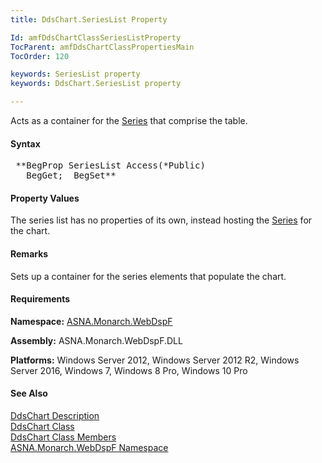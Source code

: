```yaml
---
title: DdsChart.SeriesList Property

Id: amfDdsChartClassSeriesListProperty
TocParent: amfDdsChartClassPropertiesMain
TocOrder: 120

keywords: SeriesList property
keywords: DdsChart.SeriesList property

---
```


Acts as a container for the [Series](amfDdsChartClassSeries.html) that comprise the table.

#### Syntax
<pre class="prettyprint"> **BegProp SeriesList Access(*Public) 
   BegGet;  BegSet** </pre>

#### Property Values
The series list has no properties of its own, instead hosting the [Series](amfDdsChartClassSeries.html) for the chart.

#### Remarks
Sets up a container for the series elements that populate the chart.

#### Requirements
**Namespace:** [ASNA.Monarch.WebDspF](amfWebDspFNamespace.html)

**Assembly:** ASNA.Monarch.WebDspF.DLL

**Platforms:** Windows Server 2012, Windows Server 2012 R2, Windows Server 2016, Windows 7, Windows 8 Pro, Windows 10 Pro

#### See Also
[DdsChart Description](amfUnderstandingCharts.html)<br /> [ DdsChart Class](amfDdsChartClass.html) <br /> [ DdsChart Class Members](amfDdsChartClassMembers.html) <br /> [ ASNA.Monarch.WebDspF Namespace](amfWebDspFNamespace.html) 
